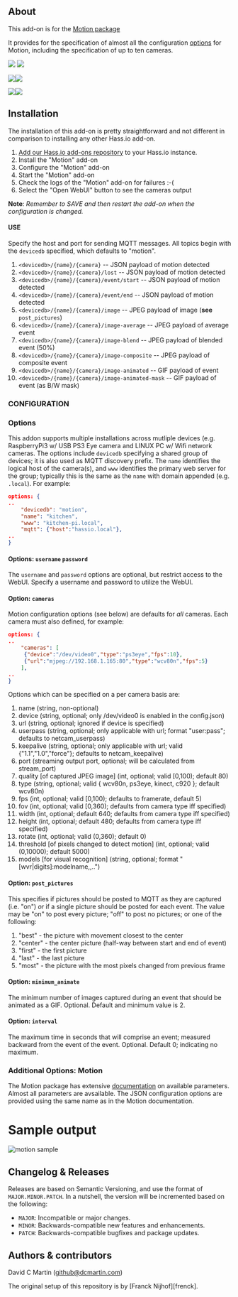## About

This add-on is for the [Motion package][motionpkg]

It provides for the specification of almost all the configuration [options][motiondoc] for Motion,
including the specification of up to ten cameras.

[<a href="https://hub.docker.com/repository/docker/dcmartin/aarch64-addon-motion"><img src="https://img.shields.io/badge/aarch64-yes-green.svg"></a>]() [![](https://images.microbadger.com/badges/version/dcmartin/aarch64-addon-motion.svg)](https://microbadger.com/images/dcmartin/aarch64-addon-motion)

[<a href="https://hub.docker.com/repository/docker/dcmartin/armv7-addon-motion"><img src="https://img.shields.io/badge/armv7-yes-green.svg"></a>]()[![](https://images.microbadger.com/badges/version/dcmartin/armv7-addon-motion.svg)](https://microbadger.com/images/dcmartin/armv7-addon-motion)

[<a href="https://hub.docker.com/repository/docker/dcmartin/amd64-addon-motion"><img src="https://img.shields.io/badge/amd64-yes-green.svg"></a>]()[![](https://images.microbadger.com/badges/version/dcmartin/amd64-addon-motion.svg)](https://microbadger.com/images/dcmartin/amd64-addon-motion)

## Installation

The installation of this add-on is pretty straightforward and not different in
comparison to installing any other Hass.io add-on.

1. [Add our Hass.io add-ons repository][repository] to your Hass.io instance.
1. Install the "Motion" add-on
1. Configure the "Motion" add-on
1. Start the "Motion" add-on
1. Check the logs of the "Motion" add-on for failures :-(
1. Select the "Open WebUI" button to see the cameras output

**Note**: _Remember to SAVE and then restart the add-on when the configuration is changed._

#### USE

Specify the host and port for sending MQTT messages.  All topics begin with the `devicedb` specified, which defaults to "motion".

1. `<devicedb>/{name}/{camera}` -- JSON payload of motion detected
1. `<devicedb>/{name}/{camera}/lost` -- JSON payload of motion detected
1. `<devicedb>/{name}/{camera}/event/start` -- JSON payload of motion detected
1. `<devicedb>/{name}/{camera}/event/end` -- JSON payload of motion detected
1. `<devicedb>/{name}/{camera}/image` -- JPEG payload of image (**see** `post_pictures`)
1. `<devicedb>/{name}/{camera}/image-average` -- JPEG payload of average event 
1. `<devicedb>/{name}/{camera}/image-blend` -- JPEG payload of blended event (50%)
1. `<devicedb>/{name}/{camera}/image-composite` --  JPEG payload of composite event
1. `<devicedb>/{name}/{camera}/image-animated` -- GIF payload of event
1. `<devicedb>/{name}/{camera}/image-animated-mask` -- GIF payload of event (as B/W mask)

### CONFIGURATION

### Options

This addon supports multiple installations across mutliple devices (e.g. RaspberryPi3 w/ USB PS3 Eye camera and LINUX PC w/ Wifi network cameras.  The options include `devicedb` specifying a shared group of devices; it is also used as MQTT discovery prefix.  The `name` identifies the logical host of the camera(s), and `www` identifies the primary web server for the group; typically this is the same as the `name` with domain appended (e.g. `.local`).  For example:

```json
options: {
..
    "devicedb": "motion",
    "name": "kitchen",
    "www": "kitchen-pi.local",
    "mqtt": {"host":"hassio.local"},
..
}
```

#### Options: `username` `password`

The `username` and `password` options are optional, but restrict access to the WebUI.  Specify
a username and password to utilize the WebUI.

#### Option: `cameras`

Motion configuration options (see below) are defaults for _all_ cameras.  Each camera must also defined, for example:

```json
options: {
..
    "cameras": [ 
     {"device":"/dev/video0","type":"ps3eye","fps":10},
     {"url":"mjpeg://192.168.1.165:80","type":"wcv80n","fps":5}
    ],
..
}
```

Options which can be specified on a per camera basis are:

1. name (string, non-optional)
1. device (string, optional; only /dev/video0 is enabled in the config.json)
1. url (string, optional; ignored if device is specified)
1. userpass (string, optional; only applicable with url; format "user:pass"; defaults to netcam_userpass)
1. keepalive (string, optional; only applicable with url; valid {"1.1","1.0","force"}; defaults to netcam_keepalive)
1. port (streaming output port, optional; will be calculated from stream_port)
1. quality \[of captured JPEG image\] (int, optional; valid \[0,100); default 80)
1. type (string, optional; valid { wcv80n, ps3eye, kinect, c920 }; default wcv80n)
1. fps (int, optional; valid \[0,100); defaults to framerate, default 5)
1. fov (int, optional; valid \[0,360); defaults from camera type iff specified)
1. width (int, optional; default 640; defaults from camera type iff specified)
1. height (int, optional; default 480; defaults from camera type iff specified)
1. rotate (int, optional; valid (0,360); default 0)
1. threshold \[of pixels changed to detect motion\] (int, optional; valid (0,10000); default 5000)
1. models \[for visual recognition\] (string, optional; format "\[wvr|digits\]:modelname,<model2>,..")

#### Option: `post_pictures`

This specifies if pictures should be posted to MQTT as they are captured (i.e. "on") _or_ if a single picture should be posted for each event.
The value may be "on" to post every picture; "off" to post no pictures; or one of the following:

1. "best" - the picture with movement closest to the center
1. "center" - the center picture (half-way between start and end of event)
1. "first" - the first picture 
1. "last" - the last picture
1. "most" - the picture with the most pixels changed from previous frame

#### Option: `minimum_animate`

The minimum number of images captured during an event that should be animated as a GIF.  Optional.  Default and minimum value is 2.

#### Option: `interval`

The maximum time in seconds that will comprise an event; measured backward from the event of the event.  Optional. Default 0; indicating no maximum.

### Additional Options: Motion

The Motion package has extensive [documentation][motiondoc] on available parameters.  Almost all parameters are avsailable.
The JSON configuration options are provided using the same name as in the Motion documentation.

# Sample output

![motion sample](motion-sample.png?raw=true "MOTION")

## Changelog & Releases

Releases are based on Semantic Versioning, and use the format
of ``MAJOR.MINOR.PATCH``. In a nutshell, the version will be incremented
based on the following:

- ``MAJOR``: Incompatible or major changes.
- ``MINOR``: Backwards-compatible new features and enhancements.
- ``PATCH``: Backwards-compatible bugfixes and package updates.

## Authors & contributors

David C Martin (github@dcmartin.com)

The original setup of this repository is by [Franck Nijhof][frenck].

[commits]: https://github.com/dcmartin/hassio-addons/motion/commits/master
[contributors]: https://github.com/dcmartin/hassio-addons/motion/graphs/contributors
[dcmartin]: https://github.com/dcmartin
[issue]: https://github.com/dcmartin/hassio-addons/motion/issues
[keepchangelog]: http://keepachangelog.com/en/1.0.0/
[releases]: https://github.com/dcmartin/hassio-addons/motion/releases
[repository]: https://github.com/dcmartin/hassio-addons
[motionpkg]: https://motion-project.github.io]
[motiondoc]: https://motion-project.github.io/motion_config.html
[watsonvr]: https://www.ibm.com/watson/services/visual-recognition
[digitsgit]: https://github.com/nvidia/digits
[digits]: https://developer.nvidia.com/digits
